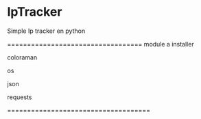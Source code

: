 # IpTracker
Simple Ip tracker en python 

==================================
module a installer 

coloraman

os

json

requests


====================================
